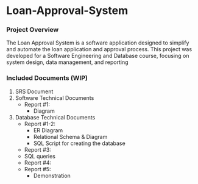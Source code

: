 # Loan-Approval-System
### Project Overview
The Loan Approval System is a software application designed to simplify and automate the loan application and approval process. This project was developed for a Software Engineering and Database course, focusing on system design, data management, and reporting

### Included Documents (WIP)
1. SRS Document
2. Software Technical Documents
   - Report #1:
     - Diagram
3. Database Technical Documents
   - Report #1-2:
     - ER Diagram
     - Relational Schema & Diagram
     - SQL Script for creating the database
   - Report #3:
    - SQL queries
   - Report #4:
   - Report #5:
     - Demonstration
